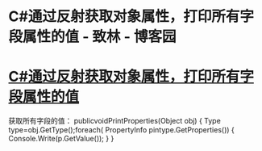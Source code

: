 
# C\#通过反射获取对象属性，打印所有字段属性的值 - 致林 - 博客园






# [C\#通过反射获取对象属性，打印所有字段属性的值](https://www.cnblogs.com/bincoding/p/8144392.html)
获取所有字段的值：
publicvoidPrintProperties(Object obj)
{
    Type type=obj.GetType();foreach( PropertyInfo pintype.GetProperties())
    {
        Console.Write(p.GetValue());
    }
}





